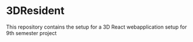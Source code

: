 # 3DResident
This repository contains the setup for a 3D React webapplication setup for 9th semester project
